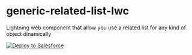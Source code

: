 # generic-related-list-lwc
Lightning web component that allow you use a related list for any kind of object dinamically


[![Deploy to Salesforce](https://raw.githubusercontent.com/afawcett/githubsfdeploy/master/deploy.png)](https://githubsfdeploy.herokuapp.com)

